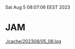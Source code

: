 Sat Aug  5 08:07:06 EEST 2023
# JAM
<a href='./cache/202308/05_08.log'>./cache/202308/05_08.log</a>
